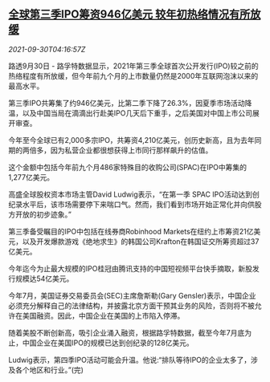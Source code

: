 <!--1632976262000-->
[全球第三季IPO筹资946亿美元 较年初热络情况有所放缓](https://cn.reuters.com/article/global-q3-ipo-0929-wedn-idCNKBS2GQ09Z)
------

<div><i>2021-09-30T04:16:57Z</i></div><p>路透9月30日 - 路孚特数据显示，2021年第三季全球首次公开发行(IPO)较之前的热络程度有所放缓，但今年前九个月的上市数量仍然是2000年互联网泡沫以来的最高水平。</p><p>第三季IPO共筹集了约946亿美元，比第二季下降了26.3%，因夏季市场活动降温，以及中国当局在滴滴出行赴美IPO几天后下重手，之后美国对中国上市公司展开审查。</p><p>今年至今全球已有2,000多宗IPO，共筹资4,210亿美元，创历史新高，且为去年同期的两倍多，因为私营企业都很想获得上市同行那样飙升的估值。</p><p>这个金额中包括今年前九个月486家特殊目的收购公司(SPAC)在IPO中筹集的1,277亿美元。</p><p>高盛全球股权资本市场主管David Ludwig表示，“在第一季 SPAC IPO活动达到创纪录水平后，该市场需要停下来喘口气。然而，我们看到市场开始正常化并向供股方开放的初步迹象。”</p><p>第三季备受瞩目的IPO中包括在线券商Robinhood Markets在纽约上市筹资21亿美元，以及开发爆款游戏《绝地求生》的韩国公司Krafton在韩国证交所筹资超过37亿美元。</p><p>今年迄今为止最大规模的IPO桂冠由腾讯支持的中国短视频平台快手摘取，新股发行规模达54亿美元。</p><p>今年7月，美国证券交易委员会(SEC)主席詹斯勒(Gary Gensler)表示，中国企业必须充分解释自己的法律结构，并披露北京方面干预其业务的风险，否则将不被允许在美国融资。因此，中国企业在美国的上市陷入停滞。</p><p>随着美股不断创新高，吸引企业涌入融资，根据路孚特数据，截至今年7月底为止，中国企业在美国IPO的规模已达到创纪录的128亿美元。</p><p>Ludwig表示，第四季IPO活动可能会升温。他说:“排队等待IPO的企业太多了，涉及各个地区和行业。”(完)</p>
